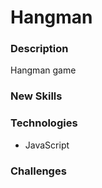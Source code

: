 # Hangman

### Description
Hangman game

### New Skills


### Technologies
* JavaScript


### Challenges
